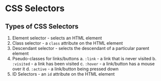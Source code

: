 # CSS Selectors

## Types of CSS Selectors

1. Element selector - selects an HTML element
2. Class selector - a `class` attribute on the HTML element
3. Descendant selector - selects the descendant of a particular parent element
4. Pseudo-classes for links/buttons
   a. `:link` - a link that is never visited
   b. `:visited` - a link has been visited
   c. `:hover` - a link/button has a mouse over it
   d. `:active` - a link/button being pressed down
5. ID Selectors - an `id` attribute on the HTML element